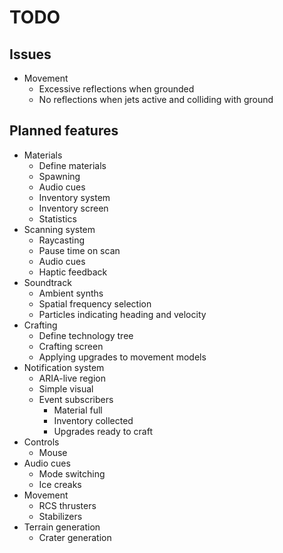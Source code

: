 # TODO
## Issues
- Movement
  - Excessive reflections when grounded
  - No reflections when jets active and colliding with ground

## Planned features
- Materials
  - Define materials
  - Spawning
  - Audio cues
  - Inventory system
  - Inventory screen
  - Statistics
- Scanning system
  - Raycasting
  - Pause time on scan
  - Audio cues
  - Haptic feedback
- Soundtrack
  - Ambient synths
  - Spatial frequency selection
  - Particles indicating heading and velocity
- Crafting
  - Define technology tree
  - Crafting screen
  - Applying upgrades to movement models
- Notification system
  - ARIA-live region
  - Simple visual
  - Event subscribers
    - Material full
    - Inventory collected
    - Upgrades ready to craft
- Controls
  - Mouse
- Audio cues
  - Mode switching
  - Ice creaks
- Movement
  - RCS thrusters
  - Stabilizers
- Terrain generation
  - Crater generation
